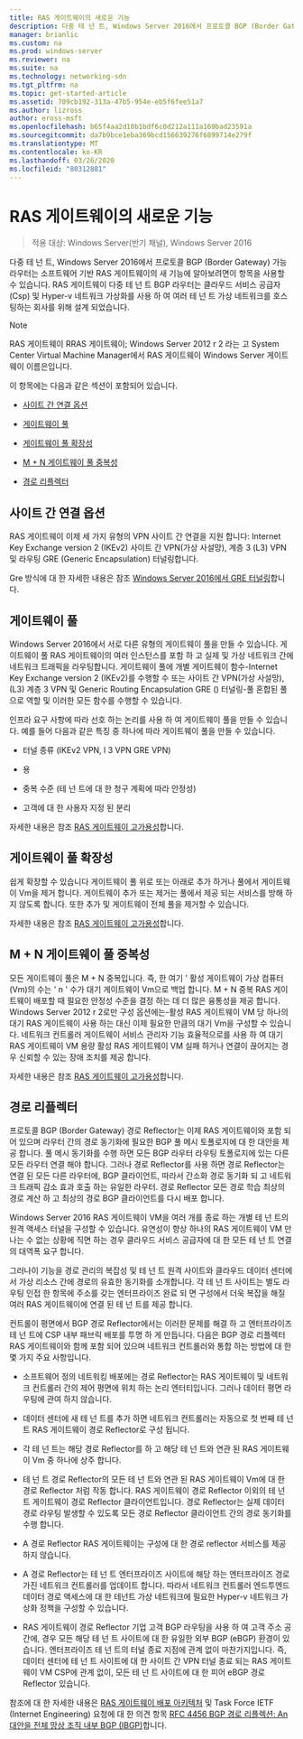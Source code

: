 ```yaml
---
title: RAS 게이트웨이의 새로운 기능
description: 다중 테 넌 트, Windows Server 2016에서 프로토콜 BGP (Border Gateway) 가능 라우터는 소프트웨어 기반 RAS 게이트웨이의 새 기능에 알아보려면이 항목을 사용할 수 있습니다.
manager: brianlic
ms.custom: na
ms.prod: windows-server
ms.reviewer: na
ms.suite: na
ms.technology: networking-sdn
ms.tgt_pltfrm: na
ms.topic: get-started-article
ms.assetid: 709cb192-313a-47b5-954e-eb5f6fee51a7
ms.author: lizross
author: eross-msft
ms.openlocfilehash: b65f4aa2d10b1bdf6c0d212a111a169bad23591a
ms.sourcegitcommit: da7b9bce1eba369bcd156639276f6899714e279f
ms.translationtype: MT
ms.contentlocale: ko-KR
ms.lasthandoff: 03/26/2020
ms.locfileid: "80312881"
---
```

# <a name="whats-new-in-ras-gateway"></a>RAS 게이트웨이의 새로운 기능

>적용 대상: Windows Server(반기 채널), Windows Server 2016

다중 테 넌 트, Windows Server 2016에서 프로토콜 BGP (Border Gateway) 가능 라우터는 소프트웨어 기반 RAS 게이트웨이의 새 기능에 알아보려면이 항목을 사용할 수 있습니다. RAS 게이트웨이 다중 테 넌 트 BGP 라우터는 클라우드 서비스 공급자 (Csp) 및 Hyper-v 네트워크 가상화를 사용 하 여 여러 테 넌 트 가상 네트워크를 호스팅하는 회사를 위해 설계 되었습니다.  
  
> [!NOTE]  
> RAS 게이트웨이 RRAS 게이트웨이; Windows Server 2012 r 2 라는 고 System Center Virtual Machine Manager에서 RAS 게이트웨이 Windows Server 게이트웨이 이름은입니다.  
  
이 항목에는 다음과 같은 섹션이 포함되어 있습니다.  
  
-   [사이트 간 연결 옵션](#bkmk_s2s)  
  
-   [게이트웨이 풀](#bkmk_pools)  
  
-   [게이트웨이 풀 확장성](#bkmk_gps)  
  
-   [M + N 게이트웨이 풀 중복성](#bkmk_m)  
  
-   [경로 리플렉터](#bkmk_rr)  
  
## <a name="site-to-site-connectivity-options"></a><a name="bkmk_s2s"></a>사이트 간 연결 옵션  
RAS 게이트웨이 이제 세 가지 유형의 VPN 사이트 간 연결을 지원 합니다: Internet Key Exchange version 2 (IKEv2) 사이트 간 VPN(가상 사설망), 계층 3 (L3) VPN 및 라우팅 GRE (Generic Encapsulation) 터널링합니다.  
  
Gre 방식에 대 한 자세한 내용은 참조 [Windows Server 2016에서 GRE 터널링](../../../../remote/remote-access/ras-gateway/gre-tunneling-windows-server.md)합니다.  
  
## <a name="gateway-pools"></a><a name="bkmk_pools"></a>게이트웨이 풀  
Windows Server 2016에서 서로 다른 유형의 게이트웨이 풀을 만들 수 있습니다. 게이트웨이 풀 RAS 게이트웨이의 여러 인스턴스를 포함 하 고 실제 및 가상 네트워크 간에 네트워크 트래픽을 라우팅합니다. 게이트웨이 풀에 개별 게이트웨이 함수-Internet Key Exchange version 2 (IKEv2)를 수행할 수 또는 사이트 간 VPN(가상 사설망), (L3) 계층 3 VPN 및 Generic Routing Encapsulation GRE () 터널링-풀 혼합된 풀으로 역할 및 이러한 모든 함수를 수행할 수 있습니다.  
  
인프라 요구 사항에 따라 선호 하는 논리를 사용 하 여 게이트웨이 풀을 만들 수 있습니다. 예를 들어 다음과 같은 특징 중 하나에 따라 게이트웨이 풀을 만들 수 있습니다.  
  
-   터널 종류 (IKEv2 VPN, l 3 VPN GRE VPN)  
  
-   용  
  
-   중복 수준 (테 넌 트에 대 한 청구 계획에 따라 안정성)  
  
-   고객에 대 한 사용자 지정 된 분리  
  
자세한 내용은 참조 [RAS 게이트웨이 고가용성](RAS-Gateway-High-Availability.md)합니다.  
  
## <a name="gateway-pool-scalability"></a><a name="bkmk_gps"></a>게이트웨이 풀 확장성  
쉽게 확장할 수 있습니다 게이트웨이 풀 위로 또는 아래로 추가 하거나 풀에서 게이트웨이 Vm을 제거 합니다. 게이트웨이 추가 또는 제거는 풀에서 제공 되는 서비스를 방해 하지 않도록 합니다. 또한 추가 및 게이트웨이 전체 풀을 제거할 수 있습니다.  
  
자세한 내용은 참조 [RAS 게이트웨이 고가용성](RAS-Gateway-High-Availability.md)합니다.  
  
## <a name="mn-gateway-pool-redundancy"></a><a name="bkmk_m"></a>M + N 게이트웨이 풀 중복성  
모든 게이트웨이 풀은 M + N 중복입니다. 즉, 한 여기 ' 활성 게이트웨이 가상 컴퓨터 (Vm)의 수는 ' n ' 수가 대기 게이트웨이 Vm으로 백업 합니다. M + N 중복 RAS 게이트웨이 배포할 때 필요한 안정성 수준을 결정 하는 데 더 많은 융통성을 제공 합니다. Windows Server 2012 r 2로만 구성 옵션에는-활성 RAS 게이트웨이 VM 당 하나의 대기 RAS 게이트웨이 사용 하는 대신 이제 필요한 만큼의 대기 Vm을 구성할 수 있습니다. 네트워크 컨트롤러 게이트웨이 서비스 관리자 기능 효율적으로를 사용 하 여 대기 RAS 게이트웨이 VM 용량 활성 RAS 게이트웨이 VM 실패 하거나 연결이 끊어지는 경우 신뢰할 수 있는 장애 조치를 제공 합니다.  
  
자세한 내용은 참조 [RAS 게이트웨이 고가용성](RAS-Gateway-High-Availability.md)합니다.  
  
## <a name="route-reflector"></a><a name="bkmk_rr"></a>경로 리플렉터  
프로토콜 BGP (Border Gateway) 경로 Reflector는 이제 RAS 게이트웨이와 포함 되어 있으며 라우터 간의 경로 동기화에 필요한 BGP 풀 메시 토폴로지에 대 한 대안을 제공 합니다. 풀 메시 동기화를 수행 하면 모든 BGP 라우터 라우팅 토폴로지에 있는 다른 모든 라우터 연결 해야 합니다. 그러나 경로 Reflector를 사용 하면 경로 Reflector는 연결 된 모든 다른 라우터에, BGP 클라이언트, 따라서 간소화 경로 동기화 되 고 네트워크 트래픽 감소 효과 호출 하는 유일한 라우터. 경로 Reflector 모든 경로 학습 최상의 경로 계산 하 고 최상의 경로 BGP 클라이언트를 다시 배포 합니다.  
  
Windows Server 2016 RAS 게이트웨이 VM을 여러 개를 종료 하는 개별 테 넌 트의 원격 액세스 터널을 구성할 수 있습니다. 유연성이 향상 하나의 RAS 게이트웨이 VM 만나는 수 없는 상황에 직면 하는 경우 클라우드 서비스 공급자에 대 한 모든 테 넌 트 연결의 대역폭 요구 합니다.  
  
그러나이 기능을 경로 관리의 복잡성 및 테 넌 트 원격 사이트와 클라우드 데이터 센터에서 가상 리소스 간에 경로의 유효한 동기화를 소개합니다. 각 테 넌 트 사이트는 별도 라우팅 인접 한 항목에 주소를 갖는 엔터프라이즈 완료 되 면 구성에서 더욱 복잡을 해질 여러 RAS 게이트웨이에 연결 된 테 넌 트를 제공 합니다.  
  
컨트롤이 평면에서 BGP 경로 Reflector에서는 이러한 문제를 해결 하 고 엔터프라이즈 테 넌 트에 CSP 내부 패브릭 배포를 투명 하 게 만듭니다. 다음은 BGP 경로 리플렉터 RAS 게이트웨이와 함께 포함 되어 있으며 네트워크 컨트롤러와 통합 하는 방법에 대 한 몇 가지 주요 사항입니다.  
  
-   소프트웨어 정의 네트워킹 배포에는 경로 Reflector는 RAS 게이트웨이 및 네트워크 컨트롤러 간의 제어 평면에 위치 하는 논리 엔터티입니다. 그러나 데이터 평면 라우팅에 관여 하지 않습니다.  
  
-   데이터 센터에 새 테 넌 트를 추가 하면 네트워크 컨트롤러는 자동으로 첫 번째 테 넌 트 RAS 게이트웨이 경로 Reflector로 구성 됩니다.  
  
-   각 테 넌 트는 해당 경로 Reflector를 하 고 해당 테 넌 트와 연관 된 RAS 게이트웨이 Vm 중 하나에 상주 합니다.  
  
-   테 넌 트 경로 Reflector의 모든 테 넌 트와 연관 된 RAS 게이트웨이 Vm에 대 한 경로 Reflector 처럼 작동 합니다. RAS 게이트웨이 경로 Reflector 이외의 테 넌 트 게이트웨이 경로 Reflector 클라이언트입니다. 경로 Reflector는 실제 데이터 경로 라우팅 발생할 수 있도록 모든 경로 Reflector 클라이언트 간의 경로 동기화를 수행 합니다.  
  
-   A 경로 Reflector RAS 게이트웨이는 구성에 대 한 경로 reflector 서비스를 제공 하지 않습니다.  
  
-   A 경로 Reflector는 테 넌 트 엔터프라이즈 사이트에 해당 하는 엔터프라이즈 경로 가진 네트워크 컨트롤러를 업데이트 합니다. 따라서 네트워크 컨트롤러 엔드투엔드 데이터 경로 액세스에 대 한 테넌트 가상 네트워크에 필요한 Hyper-v 네트워크 가상화 정책을 구성할 수 있습니다.  
  
-   RAS 게이트웨이 경로 Reflector 기업 고객 BGP 라우팅을 사용 하 여 고객 주소 공간에, 경우 모든 해당 테 넌 트 사이트에 대 한 유일한 외부 BGP (eBGP) 환경이 있습니다. 엔터프라이즈 테 넌 트의 터널 종료 지점에 관계 없이 마찬가지입니다. 즉, 데이터 센터에 테 넌 트 사이트에 대 한 사이트 간 VPN 터널 종료 되는 RAS 게이트웨이 VM CSP에 관계 없이, 모든 테 넌 트 사이트에 대 한 피어 eBGP 경로 Reflector 있습니다.  
  
참조에 대 한 자세한 내용은 [RAS 게이트웨이 배포 아키텍처](RAS-Gateway-Deployment-Architecture.md) 및 Task Force IETF (Internet Engineering) 요청에 대 한 의견 항목 [RFC 4456 BGP 경로 리플렉션: An 대안을 전체 망상 조직 내부 BGP (IBGP)](https://tools.ietf.org/html/rfc4456)합니다.  
  

